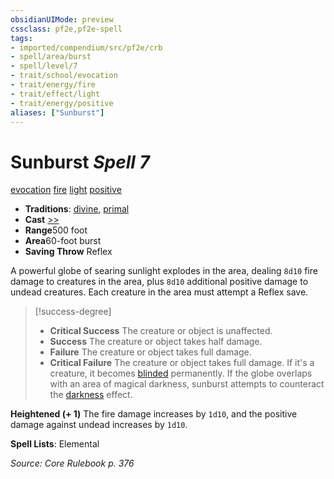 ```yaml
---
obsidianUIMode: preview
cssclass: pf2e,pf2e-spell
tags:
- imported/compendium/src/pf2e/crb
- spell/area/burst
- spell/level/7
- trait/school/evocation
- trait/energy/fire
- trait/effect/light
- trait/energy/positive
aliases: ["Sunburst"]
---
```

# Sunburst *Spell 7*   
[evocation](evocation.md)  [fire](fire.md)  [light](rules/traits/light.md)  [positive](positive.md)  

- **Traditions**: [divine](divine.md), [primal](primal.md)
- **Cast** [>>](chapter-9-playing-the-game.md#Actions "Two-Action") 
- **Range**500 foot
- **Area**60-foot burst
- **Saving Throw** Reflex

A powerful globe of searing sunlight explodes in the area, dealing `8d10` fire damage to creatures in the area, plus `8d10` additional positive damage to undead creatures. Each creature in the area must attempt a Reflex save.

> [!success-degree] 
> - **Critical Success** The creature or object is unaffected.
> - **Success** The creature or object takes half damage.
> - **Failure** The creature or object takes full damage.
> - **Critical Failure** The creature or object takes full damage. If it's a creature, it becomes [blinded](conditions.md#Blinded) permanently. If the globe overlaps with an area of magical darkness, sunburst attempts to counteract the [darkness](rules/traits/darkness.md) effect.

**Heightened (+ 1)** The fire damage increases by `1d10`, and the positive damage against undead increases by `1d10`.

**Spell Lists**: Elemental

*Source: Core Rulebook p. 376*